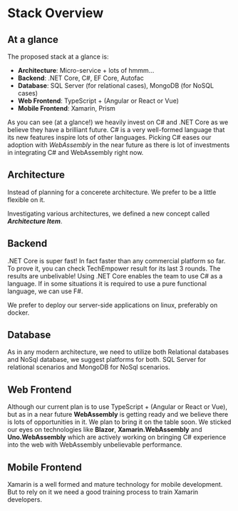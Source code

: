 # Stack Overview

## At a glance
The proposed stack at a glance is:
- **Architecture**: Micro-service + lots of hmmm...
- **Backend**: .NET Core, C#, EF Core, Autofac
- **Database**: SQL Server (for relational cases), MongoDB (for NoSQL cases)
- **Web Frontend**: TypeScript + (Angular or React or Vue)
- **Mobile Frontend**: Xamarin, Prism

As you can see (at a glance!) we heavily invest on C# and .NET Core as we believe they have a brilliant future. C# is a very well-formed language that its new features inspire lots of other languages. Picking C# eases our adoption with _WebAssembly_ in the near future as there is lot of investments in integrating C# and WebAssembly right now.

## Architecture
Instead of planning for a concerete architecture. We prefer to be a little flexible on it.

Investigating various architectures, we defined a new concept called _**Architecture Item**_. 

## Backend
.NET Core is super fast! In fact faster than any commercial platform so far. To prove it, you can check TechEmpower result for its last 3 rounds. The results are unbelivable!
Using .NET Core enables the team to use C# as a language. If in some situations it is required to use a pure functional language, we can use F#.

We prefer to deploy our server-side applications on linux, preferably on docker.

## Database
As in any modern architecture, we need to utilize both Relational databases and NoSql database, we suggest platforms for both. SQL Server for relational scenarios and MongoDB for NoSql scenarios.

## Web Frontend
Although our current plan is to use TypeScript + (Angular or React or Vue), but as in a near future **WebAssembly** is getting ready and we believe there is lots of opportunities in it. We plan to bring it on the table soon. We sticked our eyes on technologies like **Blazor**, **Xamarin.WebAssembly** and **Uno.WebAssembly** which are actively working on bringing C# experience into the web with WebAssembly unbelievable performance.

## Mobile Frontend
Xamarin is a well formed and mature technology for mobile development. But to rely on it we need a good training process to train Xamarin developers.

